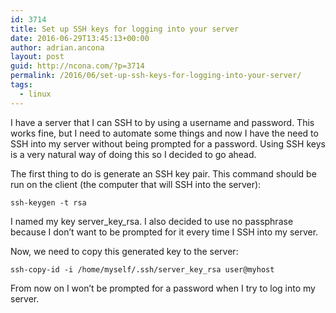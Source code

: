 ```yaml
---
id: 3714
title: Set up SSH keys for logging into your server
date: 2016-06-29T13:45:13+00:00
author: adrian.ancona
layout: post
guid: http://ncona.com/?p=3714
permalink: /2016/06/set-up-ssh-keys-for-logging-into-your-server/
tags:
  - linux
---
```

I have a server that I can SSH to by using a username and password. This works fine, but I need to automate some things and now I have the need to SSH into my server without being prompted for a password. Using SSH keys is a very natural way of doing this so I decided to go ahead.

The first thing to do is generate an SSH key pair. This command should be run on the client (the computer that will SSH into the server):

```
ssh-keygen -t rsa
```

I named my key server\_key\_rsa. I also decided to use no passphrase because I don&#8217;t want to be prompted for it every time I SSH into my server.

Now, we need to copy this generated key to the server:

```
ssh-copy-id -i /home/myself/.ssh/server_key_rsa user@myhost
```

From now on I won&#8217;t be prompted for a password when I try to log into my server.

<!--more-->
